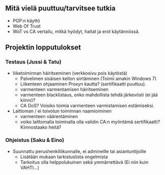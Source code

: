 ## Mitä vielä puuttuu/tarvitsee tutkia
- PGP:n käyttö
- Web Of Trust
- WoT vs CA vertailu, mitkä hyödyt, haitat ja erot käytännössä.

## Projektin lopputulokset
### Testaus (Jussi & Tatu) 
- liiketoiminnan häiritseminen (verkkosivu pois käytöstä)
  - Palvelimen sisäisen kellon siirtäminen (Toimii ainakin Windows 7)
  - Liikenteen ohjaaminen Proxyn kautta? (sertifikaatti puuttuu).
  - varmenteen varmentamisen häiritseminen
  - varmenteen blacklistaus, onko mahdollista tehdä järkevösti (ei jää kiinni)?
  - CA DoS? Voisiko toimia varmenteen varmistamisen estämiseksi.     
- Laittoman / ei toivotun toiminnan naamioiminen 
  - varmenteen väärentäminen 
  - voiko laittomalla toiminalla olla validin CA:n myöntämä sertifikaatti? Kiinnostaako heitä?

### Ohjeistus (Saku & Eino) 
- Suunnattu perushenkilökunnalle, ei admineille tai asiantuntijoille 
  - Lisätään mukaan tarkistuslista ongelmista 
  - Tarkoitus olla helppolukuinen sekä ymmärrettävä (Ei niin kuin VAHTI...) 